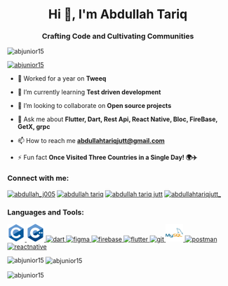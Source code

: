 <h1 align="center">Hi 👋, I'm Abdullah Tariq</h1>
<h3 align="center">Crafting Code and Cultivating Communities</h3>

<p align="left"> <img src="https://komarev.com/ghpvc/?username=abjunior15&label=Profile%20views&color=0e75b6&style=flat" alt="abjunior15" /> </p>

<p align="left"> <a href="https://github.com/ryo-ma/github-profile-trophy"><img src="https://github-profile-trophy.vercel.app/?username=abjunior15&theme=matrix&margin-h=2&margin-w=2&no-bg=true" alt="abjunior15" /></a> </p>

- 🔭 Worked for a year on **Tweeq**

- 🌱 I’m currently learning **Test driven development**

- 👯 I’m looking to collaborate on **Open source projects**

- 💬 Ask me about **Flutter, Dart, Rest Api, React Native, Bloc, FireBase, GetX, grpc**

- 📫 How to reach me **abdullahtariqjutt@gmail.com**

- ⚡ Fun fact **Once Visited Three Countries in a Single Day! 🌍✈️**

<h3 align="left">Connect with me:</h3>
<p align="left">
<a href="https://twitter.com/abdullah_j005" target="blank"><img align="center" src="https://raw.githubusercontent.com/rahuldkjain/github-profile-readme-generator/master/src/images/icons/Social/twitter.svg" alt="abdullah_j005" height="30" width="40" /></a>
<a href="https://linkedin.com/in/abdullah tariq" target="blank"><img align="center" src="https://raw.githubusercontent.com/rahuldkjain/github-profile-readme-generator/master/src/images/icons/Social/linked-in-alt.svg" alt="abdullah tariq" height="30" width="40" /></a>
<a href="https://fb.com/abdullah tariq jutt" target="blank"><img align="center" src="https://raw.githubusercontent.com/rahuldkjain/github-profile-readme-generator/master/src/images/icons/Social/facebook.svg" alt="abdullah tariq jutt" height="30" width="40" /></a>
<a href="https://instagram.com/abdullahtariqjutt_" target="blank"><img align="center" src="https://raw.githubusercontent.com/rahuldkjain/github-profile-readme-generator/master/src/images/icons/Social/instagram.svg" alt="abdullahtariqjutt_" height="30" width="40" /></a>
</p>

<h3 align="left">Languages and Tools:</h3>
<p align="left"> <a href="https://www.cprogramming.com/" target="_blank" rel="noreferrer"> <img src="https://raw.githubusercontent.com/devicons/devicon/master/icons/c/c-original.svg" alt="c" width="40" height="40"/> </a> <a href="https://www.w3schools.com/cpp/" target="_blank" rel="noreferrer"> <img src="https://raw.githubusercontent.com/devicons/devicon/master/icons/cplusplus/cplusplus-original.svg" alt="cplusplus" width="40" height="40"/> </a> <a href="https://dart.dev" target="_blank" rel="noreferrer"> <img src="https://www.vectorlogo.zone/logos/dartlang/dartlang-icon.svg" alt="dart" width="40" height="40"/> </a> <a href="https://www.figma.com/" target="_blank" rel="noreferrer"> <img src="https://www.vectorlogo.zone/logos/figma/figma-icon.svg" alt="figma" width="40" height="40"/> </a> <a href="https://firebase.google.com/" target="_blank" rel="noreferrer"> <img src="https://www.vectorlogo.zone/logos/firebase/firebase-icon.svg" alt="firebase" width="40" height="40"/> </a> <a href="https://flutter.dev" target="_blank" rel="noreferrer"> <img src="https://www.vectorlogo.zone/logos/flutterio/flutterio-icon.svg" alt="flutter" width="40" height="40"/> </a> <a href="https://git-scm.com/" target="_blank" rel="noreferrer"> <img src="https://www.vectorlogo.zone/logos/git-scm/git-scm-icon.svg" alt="git" width="40" height="40"/> </a> <a href="https://www.mysql.com/" target="_blank" rel="noreferrer"> <img src="https://raw.githubusercontent.com/devicons/devicon/master/icons/mysql/mysql-original-wordmark.svg" alt="mysql" width="40" height="40"/> </a> <a href="https://postman.com" target="_blank" rel="noreferrer"> <img src="https://www.vectorlogo.zone/logos/getpostman/getpostman-icon.svg" alt="postman" width="40" height="40"/> </a> <a href="https://reactnative.dev/" target="_blank" rel="noreferrer"> <img src="https://reactnative.dev/img/header_logo.svg" alt="reactnative" width="40" height="40"/> </a> </p>

<p><img align="left" src="https://github-readme-stats.vercel.app/api/top-langs?username=abjunior15&show_icons=true&locale=en&layout=compact" alt="abjunior15" /></p>

<p>&nbsp;<img align="center" src="https://github-readme-stats.vercel.app/api?username=abjunior15&show_icons=true&locale=en" alt="abjunior15" /></p>

<p><img align="center" src="https://github-readme-streak-stats.herokuapp.com/?user=abjunior15&" alt="abjunior15" /></p>
